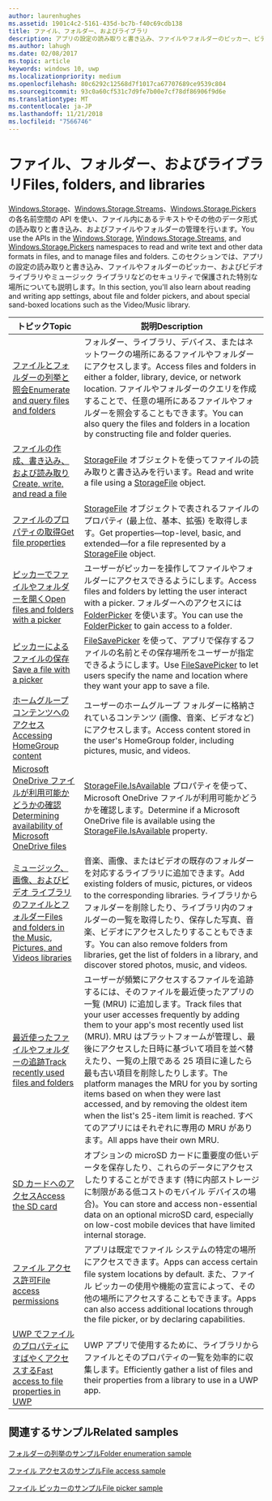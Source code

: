 ```yaml
---
author: laurenhughes
ms.assetid: 1901c4c2-5161-435d-bc7b-f40c69cdb138
title: ファイル、フォルダー、およびライブラリ
description: アプリの設定の読み取りと書き込み、ファイルやフォルダーのピッカー、ビデオ ライブラリやミュージック ライブラリなどのセキュリティで保護された特別なサンドボックス化された場所について説明します。
ms.author: lahugh
ms.date: 02/08/2017
ms.topic: article
keywords: windows 10, uwp
ms.localizationpriority: medium
ms.openlocfilehash: 80c6292c12568d7f1017ca67707689ce9539c804
ms.sourcegitcommit: 93c0a60cf531c7d9fe7b00e7cf78df86906f9d6e
ms.translationtype: MT
ms.contentlocale: ja-JP
ms.lasthandoff: 11/21/2018
ms.locfileid: "7566746"
---
```

 # <a name="files-folders-and-libraries"></a><span data-ttu-id="a1e1b-104">ファイル、フォルダー、およびライブラリ</span><span class="sxs-lookup"><span data-stu-id="a1e1b-104">Files, folders, and libraries</span></span>


<span data-ttu-id="a1e1b-105">[Windows.Storage](https://msdn.microsoft.com/library/windows/apps/br227346)、[Windows.Storage.Streams](https://msdn.microsoft.com/library/windows/apps/br241791)、[Windows.Storage.Pickers](https://msdn.microsoft.com/library/windows/apps/br207928) の各名前空間の API を使い、ファイル内にあるテキストやその他のデータ形式の読み取りと書き込み、およびファイルやフォルダーの管理を行います。</span><span class="sxs-lookup"><span data-stu-id="a1e1b-105">You use the APIs in the [Windows.Storage](https://msdn.microsoft.com/library/windows/apps/br227346), [Windows.Storage.Streams](https://msdn.microsoft.com/library/windows/apps/br241791), and [Windows.Storage.Pickers](https://msdn.microsoft.com/library/windows/apps/br207928) namespaces to read and write text and other data formats in files, and to manage files and folders.</span></span> <span data-ttu-id="a1e1b-106">このセクションでは、アプリの設定の読み取りと書き込み、ファイルやフォルダーのピッカー、およびビデオ ライブラリやミュージック ライブラリなどのセキュリティで保護された特別な場所についても説明します。</span><span class="sxs-lookup"><span data-stu-id="a1e1b-106">In this section, you'll also learn about reading and writing app settings, about file and folder pickers, and about special sand-boxed locations such as the Video/Music library.</span></span>

| <span data-ttu-id="a1e1b-107">トピック</span><span class="sxs-lookup"><span data-stu-id="a1e1b-107">Topic</span></span> | <span data-ttu-id="a1e1b-108">説明</span><span class="sxs-lookup"><span data-stu-id="a1e1b-108">Description</span></span>  |
|-------|--------------|
| [<span data-ttu-id="a1e1b-109">ファイルとフォルダーの列挙と照会</span><span class="sxs-lookup"><span data-stu-id="a1e1b-109">Enumerate and query files and folders</span></span>](quickstart-listing-files-and-folders.md) | <span data-ttu-id="a1e1b-110">フォルダー、ライブラリ、デバイス、またはネットワークの場所にあるファイルやフォルダーにアクセスします。</span><span class="sxs-lookup"><span data-stu-id="a1e1b-110">Access files and folders in either a folder, library, device, or network   location.</span></span> <span data-ttu-id="a1e1b-111">ファイルやフォルダーのクエリを作成することで、任意の場所にあるファイルやフォルダーを照会することもできます。</span><span class="sxs-lookup"><span data-stu-id="a1e1b-111">You can also query the files and folders in a location by constructing file and folder queries.</span></span> |
| [<span data-ttu-id="a1e1b-112">ファイルの作成、書き込み、および読み取り</span><span class="sxs-lookup"><span data-stu-id="a1e1b-112">Create, write, and read a file</span></span>](quickstart-reading-and-writing-files.md) | <span data-ttu-id="a1e1b-113">[StorageFile](https://msdn.microsoft.com/library/windows/apps/br227171) オブジェクトを使ってファイルの読み取りと書き込みを行います。</span><span class="sxs-lookup"><span data-stu-id="a1e1b-113">Read and write a file using a [StorageFile](https://msdn.microsoft.com/library/windows/apps/br227171) object.</span></span> |
| [<span data-ttu-id="a1e1b-114">ファイルのプロパティの取得</span><span class="sxs-lookup"><span data-stu-id="a1e1b-114">Get file properties</span></span>](quickstart-getting-file-properties.md) | <span data-ttu-id="a1e1b-115">[StorageFile](https://msdn.microsoft.com/library/windows/apps/br227171) オブジェクトで表されるファイルのプロパティ (最上位、基本、拡張) を取得します。</span><span class="sxs-lookup"><span data-stu-id="a1e1b-115">Get properties—top-level, basic, and extended—for a file represented by a   [StorageFile](https://msdn.microsoft.com/library/windows/apps/br227171) object.</span></span> |
| [<span data-ttu-id="a1e1b-116">ピッカーでファイルやフォルダーを開く</span><span class="sxs-lookup"><span data-stu-id="a1e1b-116">Open files and folders with a picker</span></span>](quickstart-using-file-and-folder-pickers.md) | <span data-ttu-id="a1e1b-117">ユーザーがピッカーを操作してファイルやフォルダーにアクセスできるようにします。</span><span class="sxs-lookup"><span data-stu-id="a1e1b-117">Access files and folders by letting the user interact with a picker.</span></span> <span data-ttu-id="a1e1b-118">フォルダーへのアクセスには [FolderPicker](https://msdn.microsoft.com/library/windows/apps/br207881) を使います。</span><span class="sxs-lookup"><span data-stu-id="a1e1b-118">You can use the   [FolderPicker](https://msdn.microsoft.com/library/windows/apps/br207881) to gain access to a folder.</span></span> |
| [<span data-ttu-id="a1e1b-119">ピッカーによるファイルの保存</span><span class="sxs-lookup"><span data-stu-id="a1e1b-119">Save a file with a picker</span></span>](quickstart-save-a-file-with-a-picker.md) | <span data-ttu-id="a1e1b-120">[FileSavePicker](https://msdn.microsoft.com/library/windows/apps/br207871) を使って、アプリで保存するファイルの名前とその保存場所をユーザーが指定できるようにします。</span><span class="sxs-lookup"><span data-stu-id="a1e1b-120">Use [FileSavePicker](https://msdn.microsoft.com/library/windows/apps/br207871) to let users specify the name and location where they want your app to save a file.</span></span> |
| [<span data-ttu-id="a1e1b-121">ホームグループ コンテンツへのアクセス</span><span class="sxs-lookup"><span data-stu-id="a1e1b-121">Accessing HomeGroup content</span></span>](quickstart-accessing-homegroup-content.md) | <span data-ttu-id="a1e1b-122">ユーザーのホームグループ フォルダーに格納されているコンテンツ (画像、音楽、ビデオなど) にアクセスします。</span><span class="sxs-lookup"><span data-stu-id="a1e1b-122">Access content stored in the user's HomeGroup folder, including pictures, music, and videos.</span></span> |
| [<span data-ttu-id="a1e1b-123">Microsoft OneDrive ファイルが利用可能かどうかの確認</span><span class="sxs-lookup"><span data-stu-id="a1e1b-123">Determining availability of Microsoft OneDrive files</span></span>](quickstart-determining-availability-of-microsoft-onedrive-files.md) | <span data-ttu-id="a1e1b-124">[StorageFile.IsAvailable](https://msdn.microsoft.com/library/windows/apps/windows.storage.storagefile.isavailable.aspx) プロパティを使って、Microsoft OneDrive ファイルが利用可能かどうかを確認します。</span><span class="sxs-lookup"><span data-stu-id="a1e1b-124">Determine if a Microsoft OneDrive file is available using the [StorageFile.IsAvailable](https://msdn.microsoft.com/library/windows/apps/windows.storage.storagefile.isavailable.aspx) property.</span></span> |
| [<span data-ttu-id="a1e1b-125">ミュージック、画像、およびビデオ ライブラリのファイルとフォルダー</span><span class="sxs-lookup"><span data-stu-id="a1e1b-125">Files and folders in the Music, Pictures, and Videos libraries</span></span>](quickstart-managing-folders-in-the-music-pictures-and-videos-libraries.md) | <span data-ttu-id="a1e1b-126">音楽、画像、またはビデオの既存のフォルダーを対応するライブラリに追加できます。</span><span class="sxs-lookup"><span data-stu-id="a1e1b-126">Add existing folders of music, pictures, or videos to the corresponding libraries.</span></span> <span data-ttu-id="a1e1b-127">ライブラリからフォルダーを削除したり、ライブラリ内のフォルダーの一覧を取得したり、保存した写真、音楽、ビデオにアクセスしたりすることもできます。</span><span class="sxs-lookup"><span data-stu-id="a1e1b-127">You can also remove folders from libraries, get the list of folders in a library, and discover stored photos, music, and videos.</span></span> |
| [<span data-ttu-id="a1e1b-128">最近使ったファイルやフォルダーの追跡</span><span class="sxs-lookup"><span data-stu-id="a1e1b-128">Track recently used files and folders</span></span>](how-to-track-recently-used-files-and-folders.md) | <span data-ttu-id="a1e1b-129">ユーザーが頻繁にアクセスするファイルを追跡するには、そのファイルを最近使ったアプリの一覧 (MRU) に追加します。</span><span class="sxs-lookup"><span data-stu-id="a1e1b-129">Track files that your user accesses frequently by adding them to your app's most recently used list (MRU).</span></span> <span data-ttu-id="a1e1b-130">MRU はプラットフォームが管理し、最後にアクセスした日時に基づいて項目を並べ替えたり、一覧の上限である 25 項目に達したら最も古い項目を削除したりします。</span><span class="sxs-lookup"><span data-stu-id="a1e1b-130">The platform manages the MRU for you by sorting items based on when they were last accessed, and by removing the oldest item when the list's 25-item limit is reached.</span></span> <span data-ttu-id="a1e1b-131">すべてのアプリにはそれぞれに専用の MRU があります。</span><span class="sxs-lookup"><span data-stu-id="a1e1b-131">All apps have their own MRU.</span></span> |
| [<span data-ttu-id="a1e1b-132">SD カードへのアクセス</span><span class="sxs-lookup"><span data-stu-id="a1e1b-132">Access the SD card</span></span>](access-the-sd-card.md) | <span data-ttu-id="a1e1b-133">オプションの microSD カードに重要度の低いデータを保存したり、これらのデータにアクセスしたりすることができます (特に内部ストレージに制限がある低コストのモバイル デバイスの場合)。</span><span class="sxs-lookup"><span data-stu-id="a1e1b-133">You can store and access non-essential data on an optional microSD card, especially on low-cost mobile devices that have limited internal storage.</span></span> |
| [<span data-ttu-id="a1e1b-134">ファイル アクセス許可</span><span class="sxs-lookup"><span data-stu-id="a1e1b-134">File access permissions</span></span>](file-access-permissions.md) | <span data-ttu-id="a1e1b-135">アプリは既定でファイル システムの特定の場所にアクセスできます。</span><span class="sxs-lookup"><span data-stu-id="a1e1b-135">Apps can access certain file system locations by default.</span></span> <span data-ttu-id="a1e1b-136">また、ファイル ピッカーの使用や機能の宣言によって、その他の場所にアクセスすることもできます。</span><span class="sxs-lookup"><span data-stu-id="a1e1b-136">Apps can also access additional locations through the file picker, or by declaring capabilities.</span></span> |
| [<span data-ttu-id="a1e1b-137">UWP でファイルのプロパティにすばやくアクセスする</span><span class="sxs-lookup"><span data-stu-id="a1e1b-137">Fast access to file properties in UWP</span></span>](fast-file-properties.md) | <span data-ttu-id="a1e1b-138">UWP アプリで使用するために、ライブラリからファイルとそのプロパティの一覧を効率的に収集します。</span><span class="sxs-lookup"><span data-stu-id="a1e1b-138">Efficiently gather a list of files and their properties from a library to use in a UWP app.</span></span> |

## <a name="related-samples"></a><span data-ttu-id="a1e1b-139">関連するサンプル</span><span class="sxs-lookup"><span data-stu-id="a1e1b-139">Related samples</span></span>
[<span data-ttu-id="a1e1b-140">フォルダーの列挙のサンプル</span><span class="sxs-lookup"><span data-stu-id="a1e1b-140">Folder enumeration sample</span></span>](http://go.microsoft.com/fwlink/p/?linkid=619993)

[<span data-ttu-id="a1e1b-141">ファイル アクセスのサンプル</span><span class="sxs-lookup"><span data-stu-id="a1e1b-141">File access sample</span></span>](http://go.microsoft.com/fwlink/p/?linkid=619995)

[<span data-ttu-id="a1e1b-142">ファイル ピッカーのサンプル</span><span class="sxs-lookup"><span data-stu-id="a1e1b-142">File picker sample</span></span>](http://go.microsoft.com/fwlink/p/?linkid=619994)
 

 
